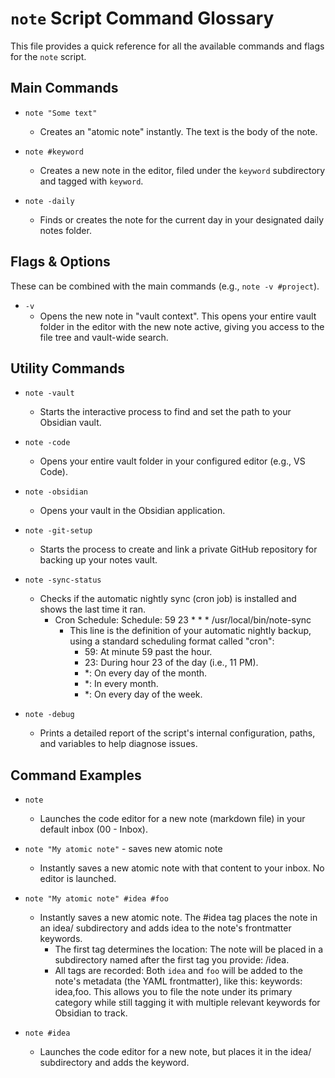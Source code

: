# `note` Script Command Glossary

This file provides a quick reference for all the available commands and flags for the `note` script.

## Main Commands

- `note "Some text"`
  - Creates an "atomic note" instantly. The text is the body of the note.

- `note #keyword`
  - Creates a new note in the editor, filed under the `keyword` subdirectory and tagged with `keyword`.

- `note -daily`
  - Finds or creates the note for the current day in your designated daily notes folder.

## Flags & Options

These can be combined with the main commands (e.g., `note -v #project`).

- `-v`
  - Opens the new note in "vault context". This opens your entire vault folder in the editor with the new note active, giving you access to the file tree and vault-wide search.

## Utility Commands

- `note -vault`
  - Starts the interactive process to find and set the path to your Obsidian vault.

- `note -code`
  - Opens your entire vault folder in your configured editor (e.g., VS Code).

- `note -obsidian`
  - Opens your vault in the Obsidian application.

- `note -git-setup`
  - Starts the process to create and link a private GitHub repository for backing up your notes vault.

- `note -sync-status`
  - Checks if the automatic nightly sync (cron job) is installed and shows the last time it ran.
      - Cron Schedule: Schedule: 59 23 * * * /usr/local/bin/note-sync
        - This line is the definition of your automatic nightly backup, using a standard scheduling format called "cron":
            - 59: At minute 59 past the hour.
            - 23: During hour 23 of the day (i.e., 11 PM).
            - *: On every day of the month.
            - *: In every month.
            - *: On every day of the week.

- `note -debug`
  - Prints a detailed report of the script's internal configuration, paths, and variables to help diagnose issues.

## Command Examples

- `note`
  - Launches the code editor for a new note (markdown file) in your default inbox (00 - Inbox).

- `note "My atomic note"` - saves new atomic note
  - Instantly saves a new atomic note with that content to your inbox. No editor is launched.

- `note "My atomic note" #idea #foo`
  - Instantly saves a new atomic note. The #idea tag places the note in an idea/ subdirectory and adds idea to the note's frontmatter
      keywords.
    - The first tag determines the location: The note will be placed in a subdirectory named after the first tag you provide: /idea.
    - All tags are recorded: Both `idea` and `foo` will be added to the note's metadata (the YAML frontmatter), like this: keywords: idea,foo.  This allows you to file the note under its primary category while still tagging it with multiple relevant keywords for Obsidian to track.

- `note #idea`
  - Launches the code editor for a new note, but places it in the idea/ subdirectory and adds the keyword.
